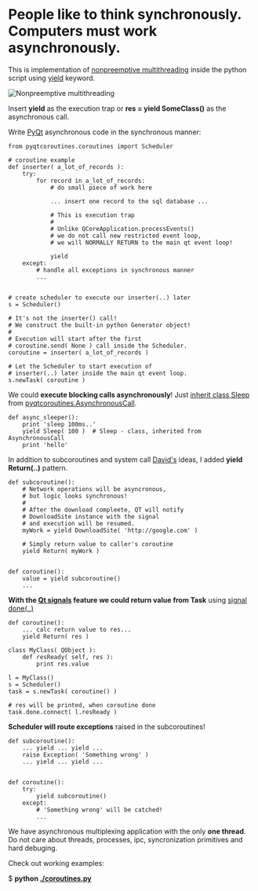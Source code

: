 # People like to think synchronously. Computers must work asynchronously. #

This is implementation of [nonpreemptive multithreading](http://en.wikipedia.org/wiki/Thread_\(computer_science\))
inside the python script
using [yield](http://stackoverflow.com/questions/231767/the-python-yield-keyword-explained) keyword.  

![Nonpreemptive multithreading](http://upload.wikimedia.org/wikipedia/commons/thumb/a/a5/Multithreaded_process.svg/220px-Multithreaded_process.svg.png)

Insert **yield** as the execution trap or **res = yield SomeClass()** as the asynchronous call.
 

Write [PyQt](http://www.riverbankcomputing.co.uk/software/pyqt/intro) asynchronous code in the synchronous manner:

    from pyqtcoroutines.coroutines import Scheduler

    # coroutine example
    def inserter( a_lot_of_records ):
        try:
            for record in a_lot_of_records:
                # do small piece of work here 

                ... insert one record to the sql database ...
    
                # This is execution trap
                #
                # Unlike QCoreApplication.processEvents() 
                # we do not call new restricted event loop,
                # we will NORMALLY RETURN to the main qt event loop!
    
                yield
        except:
            # handle all exceptions in synchronous manner
            ...
    
    
    # create scheduler to execute our inserter(..) later
    s = Scheduler()

    # It's not the inserter() call!
    # We construct the built-in python Generator object!
    #
    # Execution will start after the first 
    # coroutine.send( None ) call inside the Scheduler.
    coroutine = inserter( a_lot_of_records )

    # Let the Scheduler to start execution of 
    # inserter(..) later inside the main qt event loop.
    s.newTask( coroutine )


We could **execute blocking calls asynchronously**!
Just [inherit class Sleep](http://github.com/ddosoff/pyqtcoroutines/blob/master/coroutines.py#L68) from 
[pyqtcoroutines.AsynchronousCall](http://github.com/ddosoff/pyqtcoroutines/blob/master/coroutines.py#L52).

    def async_sleeper():
        print 'sleep 100ms..'
        yield Sleep( 100 )  # Sleep - class, inherited from AsynchronousCall 
        print 'hello'


In addition to subcoroutines and system call [David's](http://www.dabeaz.com/coroutines/) ideas,
I added **yield Return(..)** pattern.


    def subcoroutine():
        # Network operations will be asyncronous,
        # but logic looks synchronous!
        #
        # After the download compleete, QT will notify 
        # DownloadSite instance with the signal
        # and execution will be resumed. 
        myWork = yield DownloadSite( 'http://google.com' )

        # Simply return value to caller's coroutine
        yield Return( myWork )
    
    
    def coroutine():
        value = yield subcoroutine()
        ...


**With the [Qt signals](http://doc.trolltech.com/4.7/signalsandslots.html) feature we could return 
value from Task** using [signal done(..)](http://github.com/ddosoff/pyqtcoroutines/blob/master/coroutines.py#L98)


    def coroutine():
        ... calc return value to res...
        yield Return( res )

    class MyClass( QObject ):
        def resReady( self, res ):
            print res.value

    l = MyClass()
    s = Scheduler()
    task = s.newTask( coroutine() )

    # res will be printed, when coroutine done
    task.done.connect( l.resReady )


**Scheduler will route exceptions** raised in the subcoroutines!


    def subcoroutine():
        ... yield ... yield ...
        raise Exception( 'Something wrong' )
        ... yield ... yield ...


    def coroutine():
        try:
            yield subcoroutine()
        except:
            # 'Something wrong' will be catched!
            ...


We have asynchronous multiplexing application with the only **one thread**.  
Do not care about threads, processes, ipc, syncronization primitives and hard debuging.

Check out working examples:

$ **python [./coroutines.py](http://github.com/ddosoff/pyqtcoroutines/blob/master/coroutines.py#L286)**

